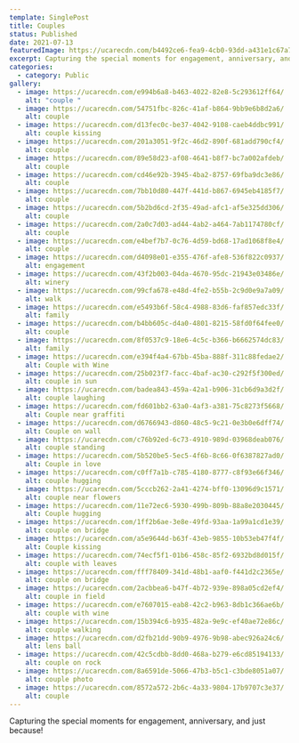 ```yaml
---
template: SinglePost
title: Couples
status: Published
date: 2021-07-13
featuredImage: https://ucarecdn.com/b4492ce6-fea9-4cb0-93dd-a431e1c67a71/
excerpt: Capturing the special moments for engagement, anniversary, and just because!
categories:
  - category: Public
gallery:
  - image: https://ucarecdn.com/e994b6a8-b463-4022-82e8-5c293612ff64/
    alt: "couple "
  - image: https://ucarecdn.com/54751fbc-826c-41af-b864-9bb9e6b8d2a6/
    alt: couple
  - image: https://ucarecdn.com/d13fec0c-be37-4042-9108-caeb4ddbc991/
    alt: couple kissing
  - image: https://ucarecdn.com/201a3051-9f2c-46d2-890f-681add790cf4/
    alt: couple
  - image: https://ucarecdn.com/89e58d23-af08-4641-b8f7-bc7a002afdeb/
    alt: couple
  - image: https://ucarecdn.com/cd46e92b-3945-4ba2-8757-69fba9dc3e86/
    alt: couple
  - image: https://ucarecdn.com/7bb10d80-447f-441d-b867-6945eb4185f7/
    alt: couple
  - image: https://ucarecdn.com/5b2bd6cd-2f35-49ad-afc1-af5e325dd306/
    alt: couple
  - image: https://ucarecdn.com/2a0c7d03-ad44-4ab2-a464-7ab1174780cf/
    alt: couple
  - image: https://ucarecdn.com/e4bef7b7-0c76-4d59-bd68-17ad1068f8e4/
    alt: couple
  - image: https://ucarecdn.com/d4098e01-e355-476f-afe8-536f822c0937/
    alt: engagement
  - image: https://ucarecdn.com/43f2b003-04da-4670-95dc-21943e03486e/
    alt: winery
  - image: https://ucarecdn.com/99cfa678-e48d-4fe2-b55b-2c9d0e9a7a09/
    alt: walk
  - image: https://ucarecdn.com/e5493b6f-58c4-4988-83d6-faf857edc33f/
    alt: family
  - image: https://ucarecdn.com/b4bb605c-d4a0-4801-8215-58fd0f64fee0/
    alt: couple
  - image: https://ucarecdn.com/8f0537c9-18e6-4c5c-b366-b6662574dc83/
    alt: family
  - image: https://ucarecdn.com/e394f4a4-67bb-45ba-888f-311c88fedae2/
    alt: Couple with Wine
  - image: https://ucarecdn.com/25b023f7-facc-4baf-ac30-c292f5f300ed/
    alt: couple in sun
  - image: https://ucarecdn.com/badea843-459a-42a1-b906-31cb6d9a3d2f/
    alt: couple laughing
  - image: https://ucarecdn.com/fd601bb2-63a0-4af3-a381-75c8273f5668/
    alt: Couple near graffiti
  - image: https://ucarecdn.com/d6766943-d860-48c5-9c21-0e3b0e6dff74/
    alt: Couple on wall
  - image: https://ucarecdn.com/c76b92ed-6c73-4910-989d-03968deab076/
    alt: couple standing
  - image: https://ucarecdn.com/5b520be5-5ec5-4f6b-8c66-0f6387827ad0/
    alt: Couple in love
  - image: https://ucarecdn.com/c0ff7a1b-c785-4180-8777-c8f93e66f346/
    alt: couple hugging
  - image: https://ucarecdn.com/5cccb262-2a41-4274-bff0-13096d9c1571/
    alt: couple near flowers
  - image: https://ucarecdn.com/11e72ec6-5930-499b-809b-88a8e2030445/
    alt: Couple hugging
  - image: https://ucarecdn.com/1ff2b6ae-3e8e-49fd-93aa-1a99a1cd1e39/
    alt: couple on bridge
  - image: https://ucarecdn.com/a5e9644d-b63f-43eb-9855-10b53eb47f4f/
    alt: Couple kissing
  - image: https://ucarecdn.com/74ecf5f1-01b6-458c-85f2-6932bd8d015f/
    alt: couple with leaves
  - image: https://ucarecdn.com/fff78409-341d-48b1-aaf0-f441d2c2365e/
    alt: couple on bridge
  - image: https://ucarecdn.com/2acbbea6-b47f-4b72-939e-898a05cd2ef4/
    alt: couple in field
  - image: https://ucarecdn.com/e7607015-eab8-42c2-b963-8db1c366ae6b/
    alt: couple with wine
  - image: https://ucarecdn.com/15b394c6-b935-482a-9e9c-ef40ae72e86c/
    alt: couple walking
  - image: https://ucarecdn.com/d2fb21dd-90b9-4976-9b98-abec926a24c6/
    alt: lens ball
  - image: https://ucarecdn.com/42c5cdbb-8dd0-468a-b279-e6cd85194133/
    alt: couple on rock
  - image: https://ucarecdn.com/8a6591de-5066-47b3-b5c1-c3bde8051a07/
    alt: couple photo
  - image: https://ucarecdn.com/8572a572-2b6c-4a33-9804-17b9707c3e37/
    alt: couple
---
```

Capturing the special moments for engagement, anniversary, and just because!